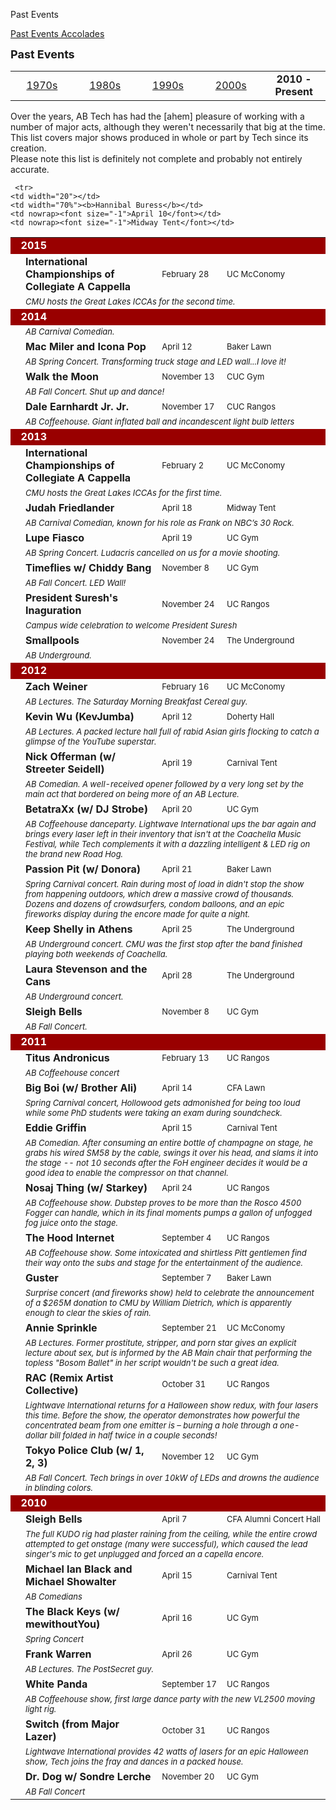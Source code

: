 Past Events
<div class = "title-header">
  <p class="text-justify"> 
  <a href="#" class="current"> Past Events </a> 
   <a href="/accolades"> Accolades </a>
  </p>
</div>

<font size=+1><b>Past Events</b></font><P>
<table align=center width="100%">
  <tr>
    <td width=20%>
      <center><a href="/events70">1970s</a></center>
    </td>
    <td width=20%>
      <center><a href="/events80">1980s</a></center>
    </td>
    <td width=20%>
      <center><a href="/events90">1990s</a></center>
    </td>
    <td width=20%>
      <center><a href= "/events00">2000s</a></center>
    </td>
    <td width=20%>
      <center><b>2010 - Present</b></center>
    </td>
  </tr>
</table>

Over the years, AB Tech has had the [ahem] pleasure of working with a number
of major acts, although they weren't necessarily that big at the time. This
list covers major shows produced in whole or part by Tech since its
creation.  
Please note this list is definitely not complete and probably not entirely
accurate.

<table cellspacing="5" cellpadding="2" width="100%">
  
  <!-- 2015 -->
  <tr>
    <td colspan="4" bgcolor="#990000" align="left"><FONT color="#FFFFFF"><B>
      &nbsp;&nbsp;2015</B></FONT></td>
  </tr>

   <tr>
    <td width="20"></td>
    <td width="70%"><b>International Championships of Collegiate A Cappella</b></td>
    <td nowrap><font size="-1">February 28</font></td>
    <td nowrap><font size="-1">UC McConomy</font></td>
  </tr>
  <tr>
    <td width="20"></td>
    <td colspan="3"><font size="-1"><i>CMU hosts the Great Lakes ICCAs for the second time.  
    </i></font></td>
  </tr>
  
  <!-- 2014 -->
  <tr>
    <td colspan="4" bgcolor="#990000" align="left"><FONT color="#FFFFFF"><B>
      &nbsp;&nbsp;2014</B></FONT></td>
  </tr>

     <tr>
    <td width="20"></td>
    <td width="70%"><b>Hannibal Buress</b></td>
    <td nowrap><font size="-1">April 10</font></td>
    <td nowrap><font size="-1">Midway Tent</font></td>
  </tr>
  <tr>
    <td width="20"></td>
    <td colspan="3"><font size="-1"><i>AB Carnival Comedian. 
    </i></font></td>
  </tr>
  <tr>
    <td width="20"></td>
    <td width="70%"><b>Mac Miler and Icona Pop</b></td>
    <td nowrap><font size="-1">April 12</font></td>
    <td nowrap><font size="-1">Baker Lawn</font></td>
  </tr>
  <tr>
    <td width="20"></td>
    <td colspan="3"><font size="-1"><i>AB Spring Concert. Transforming truck stage and LED wall...I love it!</i></font></td>
  </tr>
  
  <tr>
    <td width="20"></td>
    <td width="70%"><b>Walk the Moon</b></td>
    <td nowrap><font size="-1">November 13</font></td>
    <td nowrap><font size="-1">CUC Gym</font></td>
  </tr>
  <tr>
    <td width="20"></td>
    <td colspan="3"><font size="-1"><i>AB Fall Concert. Shut up and dance!</i></font></td>
  </tr>
  
  <tr>
    <td width="20"></td>
    <td width="70%"><b>Dale Earnhardt Jr. Jr.</b></td>
    <td nowrap><font size="-1">November 17</font></td>
    <td nowrap><font size="-1">CUC Rangos</font></td>
  </tr>
  <tr>
    <td width="20"></td>
    <td colspan="3"><font size="-1"><i>AB Coffeehouse. Giant inflated ball and incandescent light bulb letters</i></font></td>
  </tr>
  
  <!-- 2013 -->
  <tr>
    <td colspan="4" bgcolor="#990000" align="left"><FONT color="#FFFFFF"><B>
      &nbsp;&nbsp;2013</B></FONT></td>
  </tr>
   <tr>
    <td width="20"></td>
    <td width="70%"><b>International Championships of Collegiate A Cappella</b></td>
    <td nowrap><font size="-1">February 2</font></td>
    <td nowrap><font size="-1">UC McConomy</font></td>
  </tr>
  <tr>
    <td width="20"></td>
    <td colspan="3"><font size="-1"><i>CMU hosts the Great Lakes ICCAs for the first time.  
    </i></font></td>
  </tr>
   <tr>
    <td width="20"></td>
    <td width="70%"><b>Judah Friedlander</b></td>
    <td nowrap><font size="-1">April 18</font></td>
    <td nowrap><font size="-1">Midway Tent</font></td>
  </tr>
  <tr>
    <td width="20"></td>
    <td colspan="3"><font size="-1"><i>AB Carnival Comedian, known for his role as Frank on NBC’s 30 Rock.  
    </i></font></td>
  </tr>

  <tr>
    <td width="20"></td>
    <td width="70%"><b>Lupe Fiasco</b></td>
    <td nowrap><font size="-1">April 19</font></td>
    <td nowrap><font size="-1">UC Gym</font></td>
  </tr>
  <tr>
    <td width="20"></td>
    <td colspan="3"><font size="-1"><i>AB Spring Concert. 
    Ludacris cancelled on us for a movie shooting.</i></font></td>
  </tr>
  
  <tr>
    <td width="20"></td>
    <td width="70%"><b>Timeflies w/ Chiddy Bang</b></td>
    <td nowrap><font size="-1">November 8</font></td>
    <td nowrap><font size="-1">UC Gym</font></td>
  </tr>
  <tr>
    <td width="20"></td>
    <td colspan="3"><font size="-1"><i>AB Fall Concert. LED Wall!</i></font></td>
  </tr>
   
  <tr>
    <td width="20"></td>
    <td width="70%"><b>President Suresh's Inaguration</b></td>
    <td nowrap><font size="-1">November 24</font></td>
    <td nowrap><font size="-1">UC Rangos</font></td>
  </tr>
  <tr>
    <td width="20"></td>
    <td colspan="3"><font size="-1"><i>Campus wide celebration to welcome President Suresh</i></font></td>
  </tr>
  
  <tr>
    <td width="20"></td>
    <td width="70%"><b>Smallpools</b></td>
    <td nowrap><font size="-1">November 24</font></td>
    <td nowrap><font size="-1">The Underground</font></td>
  </tr>
  <tr>
    <td width="20"></td>
    <td colspan="3"><font size="-1"><i>AB Underground.</i></font></td>
  </tr>
  
  <!-- 2012 -->
  <tr>
    <td colspan="4" bgcolor="#990000" align="left"><FONT color="#FFFFFF"><B>
      &nbsp;&nbsp;2012</B></FONT></td>
  </tr>

  <tr>
    <td width="20"></td>
    <td width="70%"><b>Zach Weiner</b></td>
    <td nowrap><font size="-1">February 16</font></td>
    <td nowrap><font size="-1">UC McConomy</font></td>
  </tr>
  <tr>
    <td width="20"></td>
    <td colspan="3"><font size="-1"><i>AB Lectures. The Saturday Morning
      Breakfast Cereal guy.</i></font></td>
  </tr>
  <tr>
    <td width="20"></td>
    <td width="70%"><b>Kevin Wu (KevJumba)</b></td>
    <td nowrap><font size="-1">April 12</font></td>
    <td nowrap><font size="-1">Doherty Hall</font></td>
  </tr>
  <tr>
    <td width="20"></td>
    <td colspan="3"><font size="-1"><i>AB Lectures. A packed lecture hall full
      of rabid Asian girls flocking to catch a glimpse of the YouTube
      superstar.</i></font></td>
  </tr>
  <tr>
    <td width="20"></td>
    <td width="70%"><b>Nick Offerman (w/ Streeter Seidell)</b></td>
    <td nowrap><font size="-1">April 19</font></td>
    <td nowrap><font size="-1">Carnival Tent</font></td>
  </tr>
  <tr>
    <td width="20"></td>
    <td colspan="3"><font size="-1"><i>AB Comedian. A well-received opener
      followed by a very long set by the main act that bordered on being more
      of an AB Lecture.</i></font></td>
  </tr>
  <tr>
    <td width="20"></td>
    <td width="70%"><b>BetatraXx (w/ DJ Strobe)</b></td>
    <td nowrap><font size="-1">April 20</font></td>
    <td nowrap><font size="-1">UC Gym</font></td>
  </tr>
  <tr>
    <td width="20"></td>
    <td colspan="3"><font size="-1"><i>AB Coffeehouse danceparty. Lightwave
      International ups the bar again and brings every laser left in their
      inventory that isn't at the Coachella Music Festival, while Tech
      complements it with a dazzling intelligent & LED rig on the brand new
      Road Hog.</i></font></td>
  </tr>
  <tr>
    <td width="20"></td>
    <td width="70%"><b>Passion Pit (w/ Donora)</b></td>
    <td nowrap><font size="-1">April 21</font></td>
    <td nowrap><font size="-1">Baker Lawn</font></td>
  </tr>
  <tr>
    <td width="20"></td>
    <td colspan="3"><font size="-1"><i>Spring Carnival concert. Rain during
      most of load in didn't stop the show from happening outdoors, which drew
      a massive crowd of thousands. Dozens and dozens of crowdsurfers, condom
      balloons, and an epic fireworks display during the encore made for quite
      a night.</i></font></td>
  </tr>
  <tr>
    <td width="20"></td>
    <td width="70%"><b>Keep Shelly in Athens</b></td>
    <td nowrap><font size="-1">April 25</font></td>
    <td nowrap><font size="-1">The Underground</font></td>
  </tr>
  <tr>
    <td width="20"></td>
    <td colspan="3"><font size="-1"><i>AB Underground concert. CMU was the
      first stop after the band finished playing both weekends of
      Coachella.</i></font></td>
  </tr>
  <tr>
    <td width="20"></td>
    <td width="70%"><b>Laura Stevenson and the Cans</b></td>
    <td nowrap><font size="-1">April 28</font></td>
    <td nowrap><font size="-1">The Underground</font></td>
  </tr>
  <tr>
    <td width="20"></td>
    <td colspan="3"><font size="-1"><i>AB Underground concert.</i></font></td>
  </tr>
  
  <tr>
    <td width="20"></td>
    <td width="70%"><b>Sleigh Bells</b></td>
    <td nowrap><font size="-1">November 8</font></td>
    <td nowrap><font size="-1">UC Gym</font></td>
  </tr>
  <tr>
    <td width="20"></td>
    <td colspan="3"><font size="-1"><i>AB Fall Concert.</i></font></td>
  </tr>


  <tr>
    <td colspan="4" bgcolor="#990000" align="left"><FONT color="#FFFFFF"><B>
      &nbsp;&nbsp;2011</B></FONT></td>
  </tr>

  <tr>
    <td width="20"></td>
    <td width="70%"><b>Titus Andronicus</b></td>
    <td nowrap><font size="-1">February 13</font></td>
    <td nowrap><font size="-1">UC Rangos</font></td>
  </tr>
  <tr>
    <td width="20"></td>
    <td colspan="3"><font size="-1"><i>AB Coffeehouse concert</i></font></td>
  </tr>
  <tr>
    <td width="20"></td>
    <td width="70%"><b>Big Boi (w/ Brother Ali)</b></td>
    <td nowrap><font size="-1">April 14</font></td>
    <td nowrap><font size="-1">CFA Lawn</font></td>
  </tr>
  <tr>
    <td width="20"></td>
    <td colspan="3"><font size="-1"><i>Spring Carnival concert, Hollowood gets
      admonished for being too loud while some PhD students were taking an
      exam during soundcheck.</i></font></td>
  </tr>
  <tr>
    <td width="20"></td>
    <td width="70%"><b>Eddie Griffin</b></td>
    <td nowrap><font size="-1">April 15</font></td>
    <td nowrap><font size="-1">Carnival Tent</font></td>
  </tr>
  <tr>
    <td width="20"></td>
    <td colspan="3"><font size="-1"><i>AB Comedian. After consuming an entire
      bottle of champagne on stage, he grabs his wired SM58 by the cable,
      swings it over his head, and slams it into the stage -- not 10 seconds
      after the FoH engineer decides it would be a good idea to enable the
      compressor on that channel.</i></font></td>
  </tr>
  <tr>
    <td width="20"></td>
    <td width="70%"><b>Nosaj Thing (w/ Starkey)</b></td>
    <td nowrap><font size="-1">April 24</font></td>
    <td nowrap><font size="-1">UC Rangos</font></td>
  </tr>
  <tr>
    <td width="20"></td>
    <td colspan="3"><font size="-1"><i>AB Coffeehouse show. Dubstep proves to
      be more than the Rosco 4500 Fogger can handle, which in its final
      moments pumps a gallon of unfogged fog juice onto the stage.</i></font>
    </td>
  </tr>
  <tr>
    <td width="20"></td>
    <td width="70%"><b>The Hood Internet</b></td>
    <td nowrap><font size="-1">September 4</font></td>
    <td nowrap><font size="-1">UC Rangos</font></td>
  </tr>
  <tr>
    <td width="20"></td>
    <td colspan="3"><font size="-1"><i>AB Coffeehouse show. Some intoxicated
      and shirtless Pitt gentlemen find their way onto the subs and stage for
      the entertainment of the audience.</i></font></td>
  </tr>
  <tr>
    <td width="20"></td>
    <td width="70%"><b>Guster</b></td>
    <td nowrap><font size="-1">September 7</font></td>
    <td nowrap><font size="-1">Baker Lawn</font></td>
  </tr>
  <tr>
    <td width="20"></td>
    <td colspan="3"><font size="-1"><i>Surprise concert (and fireworks show)
      held to celebrate the announcement of a $265M donation to CMU by William
      Dietrich, which is apparently enough to clear the skies of
      rain.</i></font></td>
  </tr>
  <tr>
    <td width="20"></td>
    <td width="70%"><b>Annie Sprinkle</b></td>
    <td nowrap><font size="-1">September 21</font></td>
    <td nowrap><font size="-1">UC McConomy</font></td>
  </tr>
  <tr>
    <td width="20"></td>
    <td colspan="3"><font size="-1"><i>AB Lectures. Former prostitute,
      stripper, and porn star gives an explicit lecture about sex, but is
      informed by the AB Main chair that performing the topless "Bosom Ballet"
      in her script wouldn't be such a great idea.</i></font></td>
  </tr>
  <tr>
    <td width="20"></td>
    <td width="70%"><b>RAC (Remix Artist Collective)</b></td>
    <td nowrap><font size="-1">October 31</font></td>
    <td nowrap><font size="-1">UC Rangos</font></td>
  </tr>
  <tr>
    <td width="20"></td>
    <td colspan="3"><font size="-1"><i>Lightwave International returns for a
      Halloween show redux, with four lasers this time. Before the show, the
      operator demonstrates how powerful the concentrated beam from one
      emitter is &ndash; burning a hole through a one-dollar bill folded in
      half twice in a couple seconds!</i></font></td>
  </tr>
  <tr>
    <td width="20"></td>
    <td width="70%"><b>Tokyo Police Club (w/ 1, 2, 3)</b></td>
    <td nowrap><font size="-1">November 12</font></td>
    <td nowrap><font size="-1">UC Gym</font></td>
  </tr>
  <tr>
    <td width="20"></td>
    <td colspan="3"><font size="-1"><i>AB Fall Concert. Tech brings in over
      10kW of LEDs and drowns the audience in blinding colors.</i></font></td>
  </tr>


  <tr>
    <td colspan="4" bgcolor="#990000" align="left"><FONT color="#FFFFFF"><B>
      &nbsp;&nbsp;2010</B></FONT></td>
  </tr>

  <tr>
    <td width="20"></td>
    <td width="70%"><b>Sleigh Bells</b></td>
    <td nowrap><font size="-1">April 7</font></td>
    <td nowrap><font size="-1">CFA Alumni Concert Hall</font></td>
  </tr>
  <tr>
    <td width="20"></td>
    <td colspan="3"><font size="-1"><i>The full KUDO rig had plaster raining
      from the ceiling, while the entire crowd attempted to get onstage (many
      were successful), which caused the lead singer's mic to get unplugged
      and forced an a capella encore.</i></font></td>
  </tr>
  <tr>
    <td width="20"></td>
    <td width="70%"><b>Michael Ian Black and Michael Showalter</b></td>
    <td nowrap><font size="-1">April 15</font></td>
    <td nowrap><font size="-1">Carnival Tent</font></td>
  </tr>
  <tr>
    <td width="20"></td>
    <td colspan="3"><font size="-1"><i>AB Comedians</i></font></td>
  </tr>
  <tr>
    <td width="20"></td>
    <td width="70%"><b>The Black Keys (w/ mewithoutYou)</b></td>
    <td nowrap><font size="-1">April 16</font></td>
    <td nowrap><font size="-1">UC Gym</font></td>
  </tr>
  <tr>
    <td width="20"></td>
    <td colspan="3"><font size="-1"><i>Spring Concert</i></font></td>
  </tr>
  <tr>
    <td width="20"></td>
    <td width="70%"><b>Frank Warren</b></td>
    <td nowrap><font size="-1">April 26</font></td>
    <td nowrap><font size="-1">UC Gym</font></td>
  </tr>
  <tr>
    <td width="20"></td>
    <td colspan="3"><font size="-1"><i>AB Lectures. The PostSecret
      guy.</i></font></td>
  </tr>
  <tr>
    <td width="20"></td>
    <td width="70%"><b>White Panda</b></td>
    <td nowrap><font size="-1">September 17</font></td>
    <td nowrap><font size="-1">UC Rangos</font></td>
  </tr>
  <tr>
    <td width="20"></td>
    <td colspan="3"><font size="-1"><i>AB Coffeehouse show, first large dance
      party with the new VL2500 moving light rig.</i></font></td>
  </tr>
  <tr>
    <td width="20"></td>
    <td width="70%"><b>Switch (from Major Lazer)</b></td>
    <td nowrap><font size="-1">October 31</font></td>
    <td nowrap><font size="-1">UC Rangos</font></td>
  </tr>
  <tr>
    <td width="20"></td>
    <td colspan="3"><font size="-1"><i>Lightwave International provides 42
      watts of lasers for an epic Halloween show, Tech joins the fray and
      dances in a packed house.</i></font></td>
  </tr>
  <tr>
    <td width="20"></td>
    <td width="70%"><b>Dr. Dog w/ Sondre Lerche</b></td>
    <td nowrap><font size="-1">November 20</font></td>
    <td nowrap><font size="-1">UC Gym</font></td>
  </tr>
  <tr>
    <td width="20"></td>
    <td colspan="3"><font size="-1"><i>AB Fall Concert</i></font></td>
  </tr>


</table>


